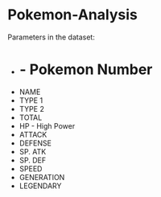 # Pokemon-Analysis


Parameters in the dataset: 

* # - Pokemon Number	
* NAME	
* TYPE 1	
* TYPE 2	
* TOTAL	
* HP - High Power
* ATTACK	
* DEFENSE	
* SP. ATK	
* SP. DEF	
* SPEED	
* GENERATION	
* LEGENDARY
